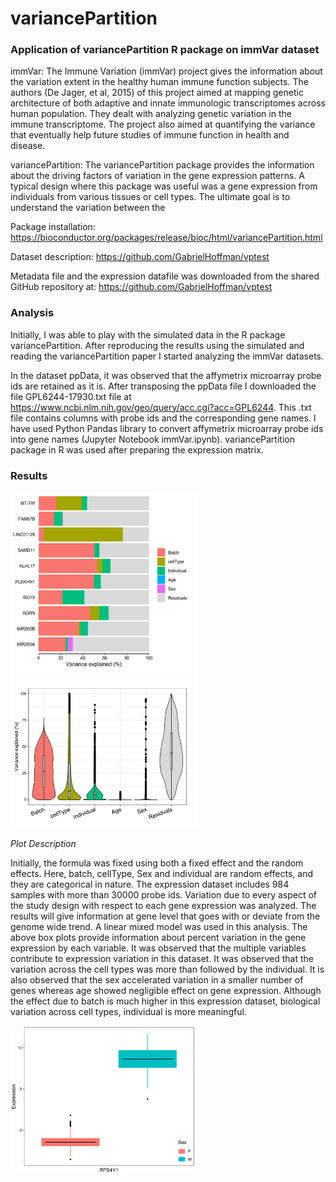# variancePartition
### Application of variancePartition R package on immVar dataset

immVar: The Immune Variation (immVar) project gives the information about the variation extent in the healthy human immune function subjects. The authors (De Jager, et al, 2015) of this project aimed at mapping genetic architecture of both adaptive and innate immunologic transcriptomes across human population. They dealt with analyzing genetic variation in the immune transcriptome. The project also aimed at quantifying the variance that eventually help future studies of immune function in health and disease.

variancePartition: The variancePartition package provides the information about the driving factors of variation in the gene expression patterns. A typical design where this package was useful was a gene expression from individuals from various tissues or cell types. The ultimate goal is to understand the variation between the

Package installation: https://bioconductor.org/packages/release/bioc/html/variancePartition.html

Dataset description: https://github.com/GabrielHoffman/vptest

Metadata file and the expression datafile was downloaded from the shared GitHub repository at: https://github.com/GabrielHoffman/vptest

### Analysis

Initially, I was able to play with the simulated data in the R package variancePartition. After reproducing the results using the simulated and reading the variancePartition paper I started analyzing the immVar datasets.

In the dataset ppData, it was observed that the affymetrix microarray probe ids are retained as it is. After transposing the ppData file I downloaded the file GPL6244-17930.txt file at https://www.ncbi.nlm.nih.gov/geo/query/acc.cgi?acc=GPL6244. This .txt file contains columns with probe ids and the corresponding gene names. I have used Python Pandas library to convert affymetrix microarray probe ids into gene names (Jupyter Notebook immVar.ipynb). variancePartition package in R was used after preparing the expression matrix.

### Results

<p float="left">
  <img src="plots/1.PNG" width="300"/>
  <img src="plots/2.PNG" width="300" /> 
</p>
<p>
    <em>Plot Description</em>
</p>

Initially, the formula was fixed using both a fixed effect and the random effects. Here, batch, cellType, Sex and individual are random effects, and they are categorical in nature. The expression dataset includes 984 samples with more than 30000 probe ids. Variation due to every aspect of the study design with respect to each gene expression was analyzed. The results will give information at gene level that goes with or deviate from the genome wide trend. A linear mixed model was used in this analysis. The above box plots provide information about percent variation in the gene expression by each variable. It was observed that the multiple variables contribute to expression variation in this dataset. It was observed that the variation across the cell types was more than followed by the individual. It is also observed that the sex accelerated variation in a smaller number of genes whereas age showed negligible effect on gene expression. Although the effect due to batch is much higher in this expression dataset, biological variation across cell types, individual is more meaningful.

<p float="left">
  <img src="plots/3.PNG" width="301"/>
</p>

